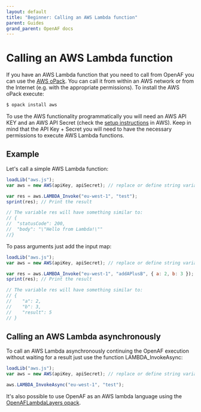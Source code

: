 ```yaml
---
layout: default
title: "Beginner: Calling an AWS Lambda function"
parent: Guides
grand_parent: OpenAF docs
---
```


# Calling an AWS Lambda function

If you have an AWS Lambda function that you need to call from OpenAF you can use the [AWS oPack](https://github.com/OpenAF/openaf-opacks/tree/master/AWS). You can call it from within an AWS network or from the Internet (e.g. with the appropriate permissions). To install the AWS oPack execute:

````bash
$ opack install aws
````

To use the AWS functionality programmatically you will need an AWS API KEY and an AWS API Secret (check the [setup instructions](https://docs.aws.amazon.com/IAM/latest/UserGuide/id_credentials_access-keys.html#Using_CreateAccessKey) in AWS). Keep in mind that the API Key + Secret you will need to have the necessary permissions to execute AWS Lambda functions.

## Example

Let's call a simple AWS Lambda function:

````javascript
loadLib("aws.js");
var aws = new AWS(apiKey, apiSecret); // replace or define string variables with the corresponding AWS API Key & Secret

var res = aws.LAMBDA_Invoke("eu-west-1", "test");
sprint(res); // Print the result

// The variable res will have something similar to:
// {
//  "statusCode": 200,
//  "body": "\"Hello from Lambda!\""
//}
````

To pass arguments just add the input map:

````javascript
loadLib("aws.js");
var aws = new AWS(apiKey, apiSecret); // replace or define string variables with the corresponding AWS API Key & Secret

var res = aws.LAMBDA_Invoke("eu-west-1", "addAPlusB", { a: 2, b: 3 });
sprint(res); // Print the result

// The variable res will have something similar to:
// {
//    "a": 2,
//    "b": 3,
//    "result": 5
// }
````

## Calling an AWS Lambda asynchronously

To call an AWS Lambda asynchronously continuing the OpenAF execution without waiting for a result just use the function LAMBDA_InvokeAsync:

````javascript
loadLib("aws.js");
var aws = new AWS(apiKey, apiSecret); // replace or define string variables with the corresponding AWS API Key & Secret

aws.LAMBDA_InvokeAsync("eu-west-1", "test");
````

It's also possible to use OpenAF as an AWS lambda language using the [OpenAFLambdaLayers opack](https://github.com/OpenAF/openaf-opacks).